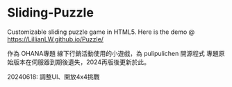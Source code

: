 # Sliding-Puzzle
Customizable sliding puzzle game in HTML5.
Here is the demo @ https://LillianLW.github.io/Puzzle/

作為 OHANA專題 線下行銷活動使用的小遊戲，為 pulipulichen 開源程式
專題原始版本在伺服器到期後遺失，2024再版後更新於此。

20240618: 調整UI、開放4x4挑戰